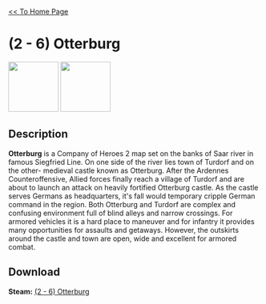 [<< To Home Page](https://gekusite.github.io/Geku/)
# (2 - 6) Otterburg

<img src="https://steamuserimages-a.akamaihd.net/ugc/843712145333200412/BC8EA0A3C56578C88C3C19F23A02E9FA19A40A69/" width="100" height="100"> <img src="https://steamuserimages-a.akamaihd.net/ugc/254840103029143667/A4E045E2ACC67ABFD44CBF529E017EFF0420788F/" width="100" height="100">

## Description
**Otterburg** is a Company of Heroes 2 map set on the banks of Saar river in famous Siegfried Line. On one side of the river lies town of Turdorf and on the other- medieval castle known as Otterburg. After the  Ardennes Counteroffensive, Allied forces finally reach a village of Turdorf and are about to launch an attack on heavily fortified Otterburg castle. As the castle serves Germans as headquarters, it's fall would temporary cripple German command in the region. Both Otterburg and Turdorf are complex and confusing environment full of blind alleys and narrow crossings. For armored vehicles it is a hard place to maneuver and for infantry it provides many opportunities for assaults and getaways. However, the outskirts around the castle and town are open, wide and excellent for armored combat.

## Download

 **Steam:** [(2 - 6) Otterburg](https://steamcommunity.com/sharedfiles/filedetails/?id=760521635/)
